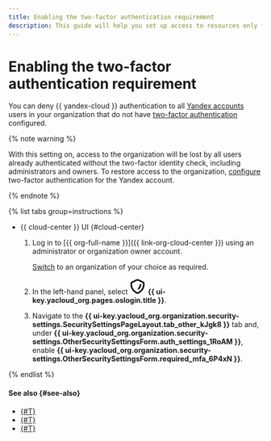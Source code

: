 ```yaml
---
title: Enabling the two-factor authentication requirement
description: This guide will help you set up access to resources only for users with two-factor authentication.
---
```


# Enabling the two-factor authentication requirement

You can deny {{ yandex-cloud }} authentication to all [Yandex accounts](../../iam/concepts/users/accounts.md#passport) users in your organization that do not have [two-factor authentication](https://yandex.com/support/id/en/authorization/twofa.html) configured.

{% note warning %}

With this setting on, access to the organization will be lost by all users already authenticated without the two-factor identity check, including administrators and owners.
To restore access to the organization, [configure](https://id.yandex.ru/security/enter-methods) two-factor authentication for the Yandex account.

{% endnote %}

{% list tabs group=instructions %}

- {{ cloud-center }} UI {#cloud-center}

  1. Log in to [{{ org-full-name }}]({{ link-org-cloud-center }}) using an administrator or organization owner account.

      [Switch](./manage-organizations.md#switch-to-another-org) to an organization of your choice as required.

  1. In the left-hand panel, select ![shield](../../_assets/console-icons/shield.svg) **{{ ui-key.yacloud_org.pages.oslogin.title }}**.
  1. Navigate to the **{{ ui-key.yacloud_org.organization.security-settings.SecuritySettingsPageLayout.tab_other_kJgk8 }}** tab and, under **{{ ui-key.yacloud_org.organization.security-settings.OtherSecuritySettingsForm.auth_settings_1RoAM }}**, enable **{{ ui-key.yacloud_org.organization.security-settings.OtherSecuritySettingsForm.required_mfa_6P4xN }}**.

{% endlist %}

#### See also {#see-also}

* [{#T}](../operations/os-login-access.md)
* [{#T}](../operations/enable-refresh-tokens.md)
* [{#T}](../operations/hide-user-info.md)